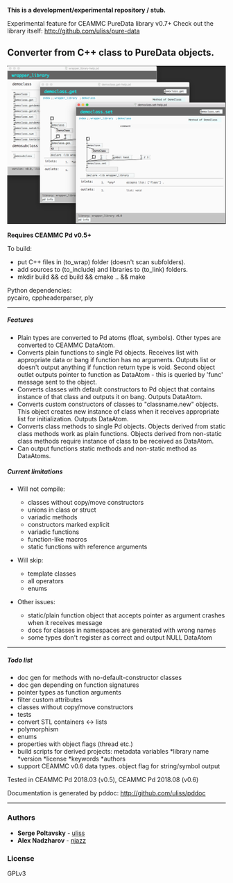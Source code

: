 **This is a development/experimental repository / stub.** 

Experimental feature for CEAMMC PureData library v0.7+
Check out the library itself:
http://github.com/uliss/pure-data


## Converter from C++ class to PureData objects.

![screenshot](demo.png?raw=true "screenshot")

**Requires CEAMMC Pd v0.5+**

To build:
- put C++ files in (to_wrap) folder (doesn't scan subfolders).
- add sources to (to_include) and libraries to (to_link) folders.
- mkdir build && cd build && cmake .. && make
  
Python dependencies:  
pycairo, cppheaderparser, ply  

---
##### Features
  
- Plain types are converted to Pd atoms (float, symbols). Other types are converted to CEAMMC DataAtom.
- Converts plain functions to single Pd objects. Receives list with appropriate data or bang if function has no arguments. Outputs list or doesn't output anything if function return type is void. Second object outlet outputs pointer to function as DataAtom - this is queried by 'func' message sent to the object. 
- Converts classes with default constructors to Pd object that contains instance of that class and outputs it on bang. Outputs DataAtom.  
- Converts custom constructors of classes to "classname.new" objects. This object creates new instance of class when it receives appropriate list for initialization. Outputs DataAtom.  
- Converts class methods to single Pd objects. Objects derived from static class methods work as plain functions. Objects derived from non-static class methods require instance of class to be received as DataAtom.
- Can output functions static methods and non-static method as DataAtoms. 
  
##### Current limitations
  
- Will not compile:
  * classes without copy/move constructors
  * unions in class or struct
  * variadic methods
  * constructors marked explicit
  * variadic functions
  * function-like macros
  * static functions with reference arguments
  
- Will skip:
  * template classes
  * all operators
  * enums

- Other issues:
  * static/plain function object that accepts pointer as argument crashes when it receives message
  * docs for classes in namespaces are generated with wrong names
  * some types don't register as correct and output NULL DataAtom
  
  
---
##### Todo list

- doc gen for methods with no-default-constructor classes
- doc gen depending on function signatures
- pointer types as function arguments
- filter custom attributes
- classes without copy/move constructors
- tests
- convert STL containers <-> lists
- polymorphism
- enums
- properties with object flags (thread etc.)
- build scripts for derived projects:
    metadata variables
    *library name
    *version
    *license
    *keywords
    *authors
- support CEAMMC v0.6 data types. object flag for string/symbol output

Tested in CEAMMC Pd 2018.03 (v0.5), CEAMMC Pd 2018.08 (v0.6)

Documentation is generated by pddoc:
http://github.com/uliss/pddoc

---
### Authors

* **Serge Poltavsky** - [uliss](https://github.com/uliss)
* **Alex Nadzharov** - [njazz](https://github.com/njazz)

### License
GPLv3
